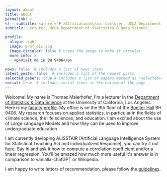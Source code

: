 ```yaml
---
layout: about
title: about
permalink: /
<!-- subtitle: <a href='#'>Affiliations</a>. Lecturer, UCLA Department of Statistics & Data Science -->
subtitle: Lecturer, UCLA Department of Statistics & Data Science

profile:
  align: right
  image: prof_pic.jpg
  image_circular: false # crops the image to make it circular
  more_info: >
    <p>Visit me in BH 9406</p>

news: false  # includes a list of news items
latest_posts: false  # includes a list of the newest posts
selected_papers: true # includes a list of papers marked as "selected={true}"
social: true  # includes social icons at the bottom of the page
---
```


<!--Write your biography here. Tell the world about yourself. Link to your favorite [subreddit](http://reddit.com). You can put a picture in, too. The code is already in, just name your picture `prof_pic.jpg` and put it in the `img/` folder.  -->

Welcome! 
My name is Thomas Maierhofer, I'm a lecturer in the [Department of Statistics & Data Science](http://statistics.ucla.edu/) at the University of California, Los Angeles. Here is my [faculty profile](http://statistics.ucla.edu/index.php/people1/all-faculty/7809-2/?smid=9186). My office is on the 9th floor of the [Boelter Hall](https://maps.app.goo.gl/qEzjx8dhEmmenH736) BH 9406. 
My research focuses on applied statistics, in particular in the fields of climate science, the life sciences, and education. I am excited about the use of Large Language Models and how they can be used to improve undergraduate education. 

I am currently devloping ALISSTAIR (Artificial Language Intelligence System for Statistical Teaching Aid and Individualized Response), you can try it out [here](https://chatgpt.com/g/g-QfDmRy9AB-alisstair-stats-10). Say hi and ask it how to compute a correlation coefficient and/or a linear regression. You'll be amazed how much more useful it's answer is in comparison to vanialla-chatGPT or Wikipedia.

I am happy to write letters of recommendation, please follow the [guidelines](https://maierhofert.github.io/lor/). 

<!-- Feel free to send me an email at maierhofer at stat.ucla.edu if you are interested in working with me. -->
<!-- I am happy to supervise undergraduate research as well as MSc and MASDS students in Statistics & Data Science. Please find  a list of currently open projects here, feel free to talk to me about research even if you cannot find any research ideas on this list that you like. -->

<!-- I have received my B.Sc. and M.Sc. in Statistics from the University of Munich (Germany) and my Ph.D. from UCLA.  -->

<!--Put your address / P.O. box / other info right below your picture. You can also disable any of these elements by editing `profile` property of the YAML header of your `_pages/about.md`. Edit `_bibliography/papers.bib` and Jekyll will render your [publications page](/al-folio/publications/) automatically.  -->

<!--Link to your social media connections, too. This theme is set up to use [Font Awesome icons](http://fortawesome.github.io/Font-Awesome/) and [Academicons](https://jpswalsh.github.io/academicons/), like the ones below. Add your Facebook, Twitter, LinkedIn, Google Scholar, or just disable all of them.  -->
